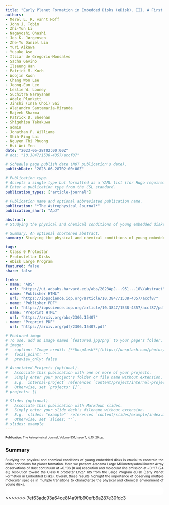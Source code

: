 ```yaml
---
title: "Early Planet Formation in Embedded Disks (eDisk). III. A First High-resolution View of Submillimeter Continuum and Molecular Line Emission toward the Class 0 Protostar L1527 IRS"
authors:
- Merel L. R. van't Hoff
- John J. Tobin
- Zhi-Yun Li
- Nagayoshi Ohashi
- Jes K. Jørgensen
- Zhe-Yu Daniel Lin
- Yuri Aikawa
- Yusuke Aso
- Itziar de Gregorio-Monsalvo
- Sacha Gavino
- Ilseung Han
- Patrick M. Koch
- Woojin Kwon
- Chang Won Lee
- Jeong-Eun Lee
- Leslie W. Looney
- Suchitra Narayanan
- Adele Plunkett
- Jinshi (Insa Choi) Sai
- Alejandro Santamaría-Miranda
- Rajeeb Sharma
- Patrick D. Sheehan
- Shigehisa Takakuwa
- admin
- Jonathan P. Williams
- Shih-Ping Lai
- Nguyen Thi Phuong
- Hsi-Wei Yen
date: "2023-06-28T02:00:00Z"
# doi: "10.3847/1538-4357/accf87"

# Schedule page publish date (NOT publication's date).
publishDate: "2023-06-28T02:00:00Z"

# Publication type.
# Accepts a single type but formatted as a YAML list (for Hugo requirements).
# Enter a publication type from the CSL standard.
publication_types: ["article-journal"]

# Publication name and optional abbreviated publication name.
publication: "*The Astrophysical Journal*"
publication_short: "ApJ"

abstract: 
# Studying the physical and chemical conditions of young embedded disks is crucial to constrain the initial conditions for planet formation. Here we present Atacama Large Millimeter/submillimeter Array observations of dust continuum at ~0.″06 (8 au) resolution and molecular line emission at ~0.″17 (24 au) resolution toward the Class 0 protostar L1527 IRS from the Large Program eDisk (Early Planet Formation in Embedded Disks). The continuum emission is smooth without substructures but asymmetric along both the major and minor axes of the disk as previously observed. The detected lines of 12CO, 13CO, C18O, H2CO, c-C3H2, SO, SiO, and DCN trace different components of the protostellar system, with a disk wind potentially visible in 12CO. The 13CO brightness temperature and the H2CO line ratio confirm that the disk is too warm for CO freezeout, with the snowline located at ~350 au in the envelope. Both molecules show potential evidence of a temperature increase around the disk-envelope interface. SO seems to originate predominantly in UV-irradiated regions such as the disk surface and the outflow cavity walls rather than at the disk-envelope interface as previously suggested. Finally, the continuum asymmetry along the minor axis is consistent with the inclination derived from the large-scale (100″ or 14,000 au) outflow, but opposite to that based on the molecular jet and envelope emission, suggesting a misalignment in the system. Overall, these results highlight the importance of observing multiple molecular species in multiple transitions to characterize the physical and chemical environment of young disks.

# Summary. An optional shortened abstract.
summary: Studying the physical and chemical conditions of young embedded disks is crucial to constrain the initial conditions for planet formation. Here we present Atacama Large Millimeter/submillimeter Array observations of dust continuum at ~0.″06 (8 au) resolution and molecular line emission at ~0.″17 (24 au) resolution toward the Class 0 protostar L1527 IRS from the Large Program eDisk (Early Planet Formation in Embedded Disks). Overall, these results highlight the importance of observing multiple molecular species in multiple transitions to characterize the physical and chemical environment of young disks.

tags:
- Class 0 Protostar
- Protostellar Disks
- eDisk Large Program
featured: false
share: false

links:
- name: "ADS"
  url: "https://ui.adsabs.harvard.edu/abs/2023ApJ...951...10V/abstract"
- name: "Publisher HTML"
  url: "https://iopscience.iop.org/article/10.3847/1538-4357/accf87"
- name: "Publisher PDF"
  url: "https://iopscience.iop.org/article/10.3847/1538-4357/accf87/pdf"
- name: "Preprint HTML"
  url: "https://arxiv.org/abs/2306.15407"
- name: "Preprint PDF"
  url: "https://arxiv.org/pdf/2306.15407.pdf"

# Featured image
# To use, add an image named `featured.jpg/png` to your page's folder. 
# image:
#   caption: 'Image credit: [**Unsplash**](https://unsplash.com/photos/jdD8gXaTZsc)'
#   focal_point: ""
#   preview_only: false

# Associated Projects (optional).
#   Associate this publication with one or more of your projects.
#   Simply enter your project's folder or file name without extension.
#   E.g. `internal-project` references `content/project/internal-project/index.md`.
#   Otherwise, set `projects: []`.
# projects: []

# Slides (optional).
#   Associate this publication with Markdown slides.
#   Simply enter your slide deck's filename without extension.
#   E.g. `slides: "example"` references `content/slides/example/index.md`.
#   Otherwise, set `slides: ""`.
# slides: example
---
```


<!-- Add the publication's **full text** or **supplementary notes** here. You can use rich formatting such as including [code, math, and images](https://docs.hugoblox.com/content/writing-markdown-latex/). -->
<span style="font-size:0.65em;">
<strong>Publication:</strong> The Astrophysical Journal, Volume 951, Issue 1, id.10, 29 pp.
</span>

### Summary
<span style="font-size:0.75em; text-align:justify; text-justify:inter-word; display:block">
Studying the physical and chemical conditions of young embedded disks is crucial to constrain the initial conditions for planet formation. Here we present Atacama Large Millimeter/submillimeter Array observations of dust continuum at ~0.″06 (8 au) resolution and molecular line emission at ~0.″17 (24 au) resolution toward the Class 0 protostar L1527 IRS from the Large Program eDisk (Early Planet Formation in Embedded Disks). Overall, these results highlight the importance of observing multiple molecular species in multiple transitions to characterize the physical and chemical environment of young disks.
</span>

<html>
  <style>
    section {
        background: white;
        color: black;
        border-radius: 1em;
        padding: 1em;
        left: 50% }
    #inner {
        display: inline-block;
        display: flex;
        align-items: center;
        justify-content: center }
  </style>
  <section>
    <div id="inner">
      <script type='text/javascript' src='https://d1bxh8uas1mnw7.cloudfront.net/assets/embed.js'></script>
        <span style="float:center"; 
          class="__dimensions_badge_embed__" 
          data-doi="10.3847/1538-4357/accf87" 
          data-hide-zero-citations="false" 
          data-legend="always">
        </span>
      <script async src="https://badge.dimensions.ai/badge.js" charset="utf-8"></script>
    </div>
  </section>
>>>>>>> 7ef63adc93a64ce8f4a9ffb90efb6a287e30fdc3